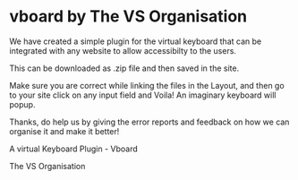 vboard by The VS Organisation
======

We have created a simple plugin for the virtual keyboard that can be integrated with any website to allow accessibilty to the users.

This can be downloaded as .zip file and then saved in the site.

Make sure you are correct while linking the files in the Layout, and then go to your site click on any input field and Voila! An imaginary keyboard will popup.

Thanks, do help us by giving the error reports and feedback on how we can organise it and make it better! 

A virtual Keyboard Plugin - Vboard 

The VS Organisation
